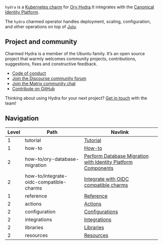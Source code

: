 `hydra` is a [Kubernetes charm](https://juju.is/docs/olm/charmed-operator) for [Ory Hydra](https://github.com/ory/hydra).It integrates with the [Canonical Identity Platform](https://charmhub.io/topics/canonical-identity-platform).

The `hydra` charmed operator handles deployment, scaling, configuration, and other operations on top of [Juju](https://juju.is/).

## Project and community

Charmed Hydra is a member of the Ubuntu family. It’s an open source project that warmly welcomes community projects, contributions, suggestions, fixes and constructive feedback.

- [Code of conduct](https://ubuntu.com/community/code-of-conduct)
- [Join the Discourse community forum](https://discourse.charmhub.io/tag/identity)
- [Join the Matrix community chat](https://matrix.to/#/!nRbdoDYxdQndEfzlJi:ubuntu.com?via=ubuntu.com)
- [Contribute on GitHub](https://github.com/canonical/hydra-operator)

Thinking about using Hydra for your next project? [Get in touch](https://matrix.to/#/!nRbdoDYxdQndEfzlJi:ubuntu.com?via=ubuntu.com) with the team!

## Navigation

| Level | Path           | Navlink                                                                    |
|-------|----------------|----------------------------------------------------------------------------|
| 1     | tutorial       | [Tutorial](/t/14087)                                                       |
| 1     | how-to         | [How-to]()     |
| 2 | how-to/ory-database-migration | [Perform Database Migration with Identity Platform Components](/t/11912) |
| 2 | how-to/integrate-oidc-compatible-charms | [Integrate with OIDC compatible charms ](/t/11909) |
| 1     | reference      | [Reference]()                              |
| 2     | actions        | [Actions](https://charmhub.io/hydra/actions)                          |
| 2     | configuration  | [Configurations](https://charmhub.io/hydra/configuration)             |
| 2     | integrations   | [Integrations](https://charmhub.io/hydra/integrations)                |
| 2     | libraries      | [Libraries](https://charmhub.io/hydra/libraries)                      |
| 2     | resources      | [Resources](https://charmhub.io/hydra/resources)                      |